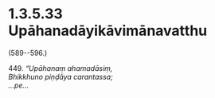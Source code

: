 # 1.3.5.33 Upāhanadāyikāvimānavatthu

(589--596.)

449\. _“Upāhanaṃ ahamadāsiṃ,_  
_Bhikkhuno piṇḍāya carantassa;_  
_…pe…_
